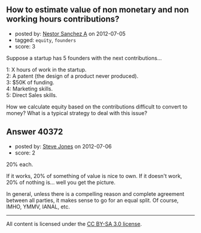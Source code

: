## How to estimate value of non monetary and non working hours contributions?

- posted by: [Nestor Sanchez A](https://stackexchange.com/users/-1/1476-nestor-sanchez-a) on 2012-07-05
- tagged: `equity`, `founders`
- score: 3

Suppose a startup has 5 founders with the next contributions...

1: X hours of work in the startup.  
2: A patent (the design of a product never produced).  
3: $50K of funding.  
4: Marketing skills.  
5: Direct Sales skills.  

How we calculate equity based on the contributions difficult to convert to money?
What is a typical strategy to deal with this issue?


## Answer 40372

- posted by: [Steve Jones](https://stackexchange.com/users/-1/12985-steve-jones) on 2012-07-06
- score: 2

20% each.

If it works, 20% of something of value is nice to own. If it doesn't work, 20% of nothing is... well you get the picture.

In general, unless there is a compelling reason and complete agreement between all parties, it makes sense to go for an equal split. Of course, IMHO, YMMV, IANAL, etc.



---

All content is licensed under the [CC BY-SA 3.0 license](https://creativecommons.org/licenses/by-sa/3.0/).
